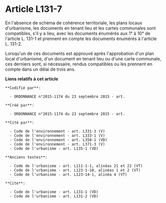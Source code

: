 # Article L131-7

En l'absence de schéma de cohérence territoriale, les plans locaux d'urbanisme, les documents en tenant lieu et les cartes
communales sont compatibles, s'il y a lieu, avec les documents énumérés aux 1° à 10° de l'article L. 131-1 et prennent en
compte les documents énumérés à l'article L. 131-2. 

Lorsqu'un de ces documents est approuvé après l'approbation d'un plan local d'urbanisme, d'un document en tenant lieu ou
d'une carte communale, ces derniers sont, si nécessaire, rendus compatibles ou les prennent en compte dans un délai de trois
ans.

**Liens relatifs à cet article**

	**Codifié par**:

	  - ORDONNANCE n°2015-1174 du 23 septembre 2015 - art.

	**Créé par**:

	  - ORDONNANCE n°2015-1174 du 23 septembre 2015 - art.

	**Cité par**:

	  - Code de l'environnement - art. L331-3 (V)
	  - Code de l'environnement - art. L333-1 (V)
	  - Code de l'environnement - art. L350-1 (VD)
	  - Code de l'environnement - art. L371-3 (V)
	  - Code de l'urbanisme - art. L135-1 (VD)

	**Anciens textes**:

	  - Code de l'urbanisme - art. L111-1-1, alinéas 21 et 22 (VT)
	  - Code de l'urbanisme - art. L123-1-10, alinéas 1 et 2 (VT)
	  - Code de l'urbanisme - art. L123-14-1, alinéa 4 (VT)

	**Cite**:

	  - Code de l'urbanisme - art. L131-1 (VD)
	  - Code de l'urbanisme - art. L131-2 (VD)
